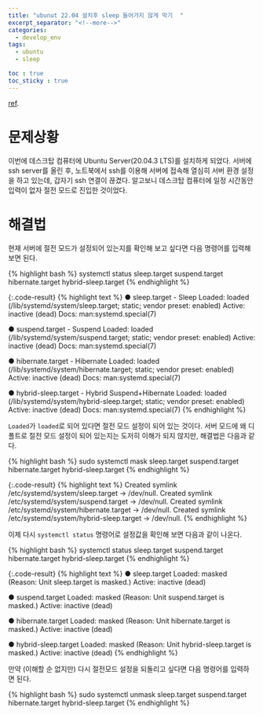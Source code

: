 ```yaml
---
title: "ubunut 22.04 설치후 sleep 들어가지 않게 막기  "
excerpt_separator: "<!--more-->"
categories:
  - develop_env
tags:
  - ubuntu
  - sleep

toc : true
toc_sticky : true
---
```


[ref](https://github.com/HeekangPark/HeekangPark.github.io/blob/master/documents/_linux/ubuntu-server-sleep.md).   

# 문제상황

이번에 데스크탑 컴퓨터에 Ubuntu Server(20.04.3 LTS)를 설치하게 되었다. 서버에 ssh server를 올린 후, 노트북에서 ssh를 이용해 서버에 접속해 열심히 서버 환경 설정을 하고 있는데, 갑자기 ssh 연결이 끊겼다. 알고보니 데스크탑 컴퓨터에 일정 시간동안 입력이 없자 절전 모드로 진입한 것이었다.

# 해결법

현재 서버에 절전 모드가 설정되어 있는지를 확인해 보고 싶다면 다음 명령어를 입력해 보면 된다.

{% highlight bash %}
systemctl status sleep.target suspend.target hibernate.target hybrid-sleep.target
{% endhighlight %}

{:.code-result}
{% highlight text %}
● sleep.target - Sleep
     Loaded: loaded (/lib/systemd/system/sleep.target; static; vendor preset: enabled)
     Active: inactive (dead)
       Docs: man:systemd.special(7)

● suspend.target - Suspend
     Loaded: loaded (/lib/systemd/system/suspend.target; static; vendor preset: enabled)
     Active: inactive (dead)
       Docs: man:systemd.special(7)

● hibernate.target - Hibernate
     Loaded: loaded (/lib/systemd/system/hibernate.target; static; vendor preset: enabled)
     Active: inactive (dead)
       Docs: man:systemd.special(7)

● hybrid-sleep.target - Hybrid Suspend+Hibernate
     Loaded: loaded (/lib/systemd/system/hybrid-sleep.target; static; vendor preset: enabled)
     Active: inactive (dead)
       Docs: man:systemd.special(7)
{% endhighlight %}

`Loaded`가 `loaded`로 되어 있다면 절전 모드 설정이 되어 있는 것이다. 서버 모드에 왜 디폴트로 절전 모드 설정이 되어 있는지는 도저히 이해가 되지 않지만, 해결법은 다음과 같다.

{% highlight bash %}
sudo systemctl mask sleep.target suspend.target hibernate.target hybrid-sleep.target
{% endhighlight %}

{:.code-result}
{% highlight text %}
Created symlink /etc/systemd/system/sleep.target → /dev/null.
Created symlink /etc/systemd/system/suspend.target → /dev/null.
Created symlink /etc/systemd/system/hibernate.target → /dev/null.
Created symlink /etc/systemd/system/hybrid-sleep.target → /dev/null.
{% endhighlight %}

이제 다시 `systemctl status` 명령어로 설정값을 확인해 보면 다음과 같이 나온다.

{% highlight bash %}
systemctl status sleep.target suspend.target hibernate.target hybrid-sleep.target
{% endhighlight %}

{:.code-result}
{% highlight text %}
● sleep.target
     Loaded: masked (Reason: Unit sleep.target is masked.)
     Active: inactive (dead)

● suspend.target
     Loaded: masked (Reason: Unit suspend.target is masked.)
     Active: inactive (dead)

● hibernate.target
     Loaded: masked (Reason: Unit hibernate.target is masked.)
     Active: inactive (dead)

● hybrid-sleep.target
     Loaded: masked (Reason: Unit hybrid-sleep.target is masked.)
     Active: inactive (dead)
{% endhighlight %}

만약 (이해할 순 없지만) 다시 절전모드 설정을 되돌리고 싶다면 다음 명령어를 입력하면 된다.

{% highlight bash %}
sudo systemctl unmask sleep.target suspend.target hibernate.target hybrid-sleep.target
{% endhighlight %}
